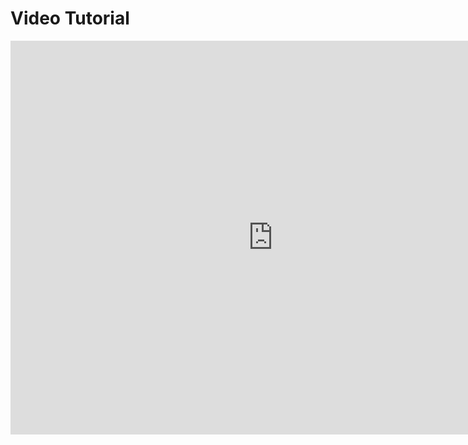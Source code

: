 # Video Tutorial

<iframe width="840" height="630" style="width: 840px; height: 630px;" src="https://www.youtube.com/embed/ElfHsZcPij8" frameborder="0" allowfullscreen></iframe>

